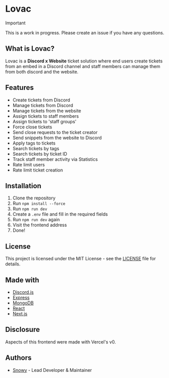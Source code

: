 # Lovac

> [!IMPORTANT]
> This is a work in progress. Please create an issue if you have any questions.

## What is Lovac?

Lovac is a **Discord x Website** ticket solution where end users create tickets from an embed in a Discord channel and staff members can manage them from both discord and the website.

## Features

- Create tickets from Discord
- Manage tickets from Discord
- Manage tickets from the website
- Assign tickets to staff members
- Assign tickets to 'staff groups'
- Force close tickets
- Send close requests to the ticket creator
- Send snippets from the website to Discord
- Apply tags to tickets
- Search tickets by tags
- Search tickets by ticket ID
- Track staff member activity via Statistics
- Rate limit users
- Rate limit ticket creation

## Installation

1. Clone the repository
2. Run `npm install --force`
3. Run `npm run dev`
4. Create a `.env` file and fill in the required fields
5. Run `npm run dev` again
6. Visit the frontend address
7. Done!

## License

This project is licensed under the MIT License - see the [LICENSE](LICENSE) file for details.

## Made with

- [Discord.js](https://discord.js.org)
- [Express](https://expressjs.com)
- [MongoDB](https://mongodb.com)
- [React](https://reactjs.org)
- [Next.js](https://nextjs.org)

## Disclosure

Aspects of this frontend were made with Vercel's v0.

## Authors

- [Snowy](https://github.com/clarkpy) - Lead Developer & Maintainer

